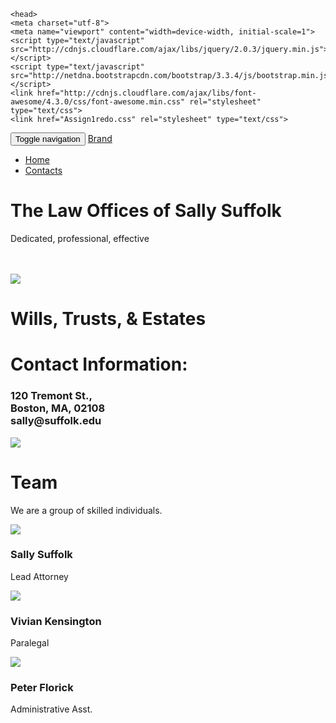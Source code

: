 <html>
    
    <head>
    <meta charset="utf-8">
    <meta name="viewport" content="width=device-width, initial-scale=1">
    <script type="text/javascript" src="http://cdnjs.cloudflare.com/ajax/libs/jquery/2.0.3/jquery.min.js"></script>
    <script type="text/javascript" src="http://netdna.bootstrapcdn.com/bootstrap/3.3.4/js/bootstrap.min.js"></script>
    <link href="http://cdnjs.cloudflare.com/ajax/libs/font-awesome/4.3.0/css/font-awesome.min.css" rel="stylesheet" type="text/css">
    <link href="Assign1redo.css" rel="stylesheet" type="text/css">
  </head><body>
    <div class="cover">
      <div class="navbar">
        <div class="container">
          <div class="navbar-header">
            <button type="button" class="navbar-toggle" data-toggle="collapse" data-target="#navbar-ex-collapse">
              <span class="sr-only">Toggle navigation</span>
              <span class="icon-bar"></span>
              <span class="icon-bar"></span>
              <span class="icon-bar"></span>
            </button>
            <a class="navbar-brand" href="#"><span>Brand</span></a>
          </div>
          <div class="collapse navbar-collapse" id="navbar-ex-collapse">
            <ul class="nav navbar-nav navbar-right">
              <li class="active">
                <a href="#">Home</a>
              </li>
              <li>
                <a href="#">Contacts</a>
              </li>
            </ul>
          </div>
        </div>
      </div>
      <div class="cover-image" style="background-image: url(https://unsplash.imgix.net/photo-1418065460487-3e41a6c84dc5?q=25&amp;fm=jpg&amp;s=127f3a3ccf4356b7f79594e05f6c840e);"></div>
      <div class="container">
        <div class="row">
          <div class="col-md-12 text-center">
            <h1 class="text-muted" contenteditable="true">The Law Offices of Sally Suffolk</h1>
            <p class="text-inverse">Dedicated, professional, effective</p>
            <br>
            <br>
          </div>
        </div>
      </div>
    </div>
    <div class="section">
      <div class="container">
        <div class="row">
          <div class="col-md-6">
            <img src="https://upload.wikimedia.org/wikipedia/commons/6/6e/Latin_dictionary.jpg" class="img-responsive">
          </div>
          <div class="col-md-6">
            <h1 class="text-primary">Wills, Trusts, &amp; Estates</h1>
          </div>
        </div>
      </div>
    </div>
    <div class="section">
      <div class="container">
        <div class="row">
          <div class="col-md-6">
            <h1 class="text-primary">Contact Information:</h1>
            <h3>120 Tremont St.,
              <br>Boston, MA, 02108
              <br>sally@suffolk.edu</h3>
          </div>
          <div class="col-md-6">
            <img src="http://pingendo.github.io/pingendo-bootstrap/assets/placeholder.png" class="img-responsive">
          </div>
        </div>
      </div>
    </div>
    <div class="section">
      <div class="container">
        <div class="row">
          <div class="col-md-12">
            <h1 class="text-center text-primary">Team</h1>
            <p class="text-center">We are a group of skilled individuals.</p>
          </div>
        </div>
        <div class="row">
          <div class="col-md-4">
            <img src="https://upload.wikimedia.org/wikipedia/en/0/04/Alicia_Florrick%2C_The_Good_Wife_Season_5.jpg" class="center-block img-circle img-responsive">
            <h3 class="text-center">Sally Suffolk</h3>
            <p class="text-center">Lead Attorney</p>
          </div>
          <div class="col-md-4">
            <img src="https://upload.wikimedia.org/wikipedia/commons/a/a4/SelmaBlairTIFFSept2011.jpg" class="center-block img-circle img-responsive">
            <h3 class="text-center">Vivian Kensington</h3>
            <p class="text-center">Paralegal</p>
          </div>
          <div class="col-md-4">
            <img src="https://upload.wikimedia.org/wikipedia/commons/9/98/ChrisNoth_%28cropped%29.jpg" class="center-block img-circle img-responsive">
            <h3 class="text-center">Peter Florick</h3>
            <p class="text-center">Administrative Asst.</p>
          </div>
        </div>
      </div>
    </div>
  

</body></html>
